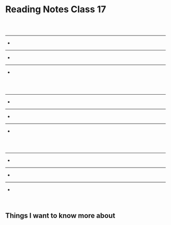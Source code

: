 # Reading Notes Class 17

<br>

## 

****

- 

****

- 

****

- 

<br>

## 

****

- 

****

- 

****

- 

<br>

##

****

- 

****

- 

****

- 

<br>

## Things I want to know more about